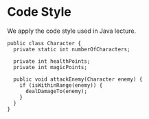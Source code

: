 # Code Style

We apply the code style used in Java lecture.

```
public class Character {
  private static int numberOfCharacters;

  private int healthPoints;
  private int magicPoints;

  public void attackEnemy(Character enemy) {
    if (isWithinRange(enemy)) {
      dealDamageTo(enemy);
    }
  }
}
```

